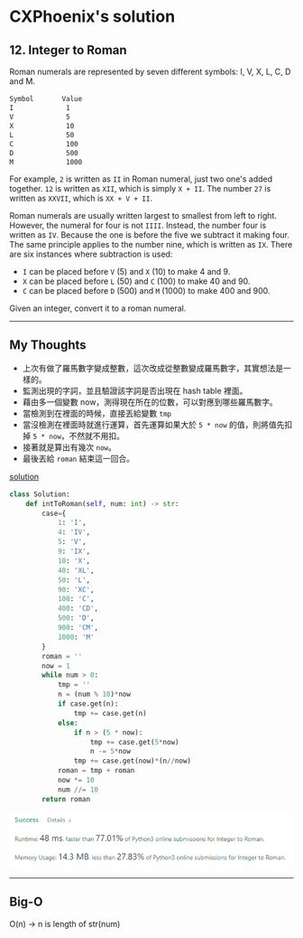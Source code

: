 CXPhoenix's solution
===

## 12. Integer to Roman

Roman numerals are represented by seven different symbols: I, V, X, L, C, D and M.
```
Symbol       Value
I             1
V             5
X             10
L             50
C             100
D             500
M             1000
```

For example, `2` is written as `II` in Roman numeral, just two one's added together. `12` is written as `XII`, which is simply `X + II`. The number `27` is written as `XXVII`, which is `XX + V + II`.

Roman numerals are usually written largest to smallest from left to right. However, the numeral for four is not `IIII`. Instead, the number four is written as `IV`. Because the one is before the five we subtract it making four. The same principle applies to the number nine, which is written as `IX`. There are six instances where subtraction is used:

- `I` can be placed before `V` (5) and `X` (10) to make 4 and 9. 
- `X` can be placed before `L` (50) and `C` (100) to make 40 and 90. 
- `C` can be placed before `D` (500) and `M` (1000) to make 400 and 900.

Given an integer, convert it to a roman numeral.

---

## My Thoughts

- 上次有做了羅馬數字變成整數，這次改成從整數變成羅馬數字，其實想法是一樣的。
- 監測出現的字詞，並且驗證該字詞是否出現在 hash table 裡面。
- 藉由多一個變數 now，測得現在所在的位數，可以對應到哪些羅馬數字。
- 當檢測到在裡面的時候，直接丟給變數 `tmp`
- 當沒檢測在裡面時就進行運算，首先運算如果大於 `5 * now` 的值，則將值先扣掉 `5 * now`，不然就不用扣。
- 接著就是算出有幾次 `now`。
- 最後丟給 `roman` 結束這一回合。

[solution](./solution.py)

```python
class Solution:
    def intToRoman(self, num: int) -> str:
        case={
            1: 'I',
            4: 'IV',
            5: 'V',
            9: 'IX',
            10: 'X',
            40: 'XL',
            50: 'L',
            90: 'XC',
            100: 'C',
            400: 'CD',
            500: 'D',
            900: 'CM',
            1000: 'M'
        }
        roman = ''
        now = 1
        while num > 0:
            tmp = ''
            n = (num % 10)*now
            if case.get(n):
                tmp += case.get(n)
            else:
                if n > (5 * now):
                    tmp += case.get(5*now)
                    n -= 5*now
                tmp += case.get(now)*(n//now)
            roman = tmp + roman
            now *= 10
            num //= 10
        return roman
```

<img src="./solution.png">

---

## Big-O

O(n) -> n is length of str(num)